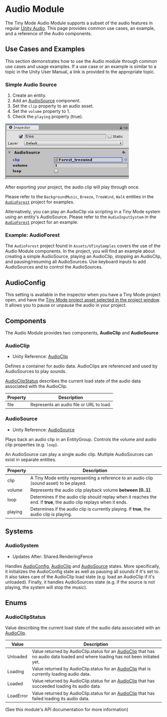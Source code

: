 # Audio Module

The Tiny Mode Audio Module supports a subset of the audio features in regular [Unity Audio](https://docs.unity3d.com/Manual/AudioOverview.html). This page provides common use cases, an example, and a reference of the Audio components.

## Use Cases and Examples

This section demonstrates how to use the Audio module through common use cases and usage examples. If a use case or an example is similar to a topic in the Unity User Manual, a link is provided to the appropriate topic.

### Simple Audio Source

1. Create an entity.
2. Add an [AudioSource](#audiosource) component.
3. Set the `clip` property to an audio asset.
4. Set the `volume` property to 1.
5. Check the `playing` property (true).

![alt_text](images/audio-audiosource.png "image_tooltip")

After exporting your project, the audio clip will play through once.

Please refer to the `BackgroundMusic`, `Breeze`, `TreeWind`, `Walk` entities in the [`AudioForest`](#audioforest) project for examples.

Alternatively, you can play an AudioClip via scripting in a Tiny Mode system using an entity's AudioSource. Please refer to the `AudioInputSystem` in the [`AudioForest`](#example-audioforest) project for an example.

### Example: AudioForest

The `AudioForest` project found in `Assets/UTinySamples` covers the use of the Audio Module components. In the project, you will find an example about creating a simple AudioSource, playing an AudioClip, stopping an AudioClip, and pausing/resuming all AudioSources. Use keyboard inputs to add AudioSources and to control the AudioSources.

## AudioConfig

This setting is available in the inspector when you have a Tiny Mode project open, and have the [Tiny Mode project asset selected in the project window](tiny-mode-projects#AudioConfig). It allows you to pause or unpause the audio in your project.

## Components

The Audio Module provides two components, **AudioClip** and **AudioSource**

### AudioClip

* Unity Reference: [AudioClip](https://docs.unity3d.com/Manual/class-AudioClip.html)

Defines a container for audio data. AudioClips are referenced and used by AudioSources to play sounds.

[AudioClipStatus](#audioclipstatus) describes the current load state of the audio data associated with the AudioClip.

|Property|Description|
|--------|-----------|
|file|Represents an audio file or URL to load.|

### AudioSource

* Unity Reference: [AudioSource](https://docs.unity3d.com/Manual/class-AudioSource.html)

Plays back an audio clip in an EntityGroup. Controls the volume and audio clip properties (e.g. `loop`).

An AudioSource can play a single audio clip. Multiple AudioSources can exist in separate entities.

|Property|Description|
|--------|-----------|
|clip|A Tiny Mode entity representing a reference to an audio clip (sound asset) to be played.|
|volume|Represents the audio clip playback volume **between [0..1]**.|
|loop|Determines if the audio clip should replay when it reaches the end. If **true**, the audio clip replays when it ends.|
|playing|Determines if the audio clip is currently playing. If **true**, the audio clip is playing.|

## Systems

### AudioSystem

* Updates After: Shared.RenderingFence

Handles [AudioConfig](#audioconfig), [AudioClip](#audioclip) and [AudioSource](#audiosource) states. More specifically, it initializes the AudioConfig state as well as pausing all sounds if it's set to. It also takes care of the AudioClip load state (e.g. load an AudioClip if it's unloaded). Finally, it handles AudioSources state (e.g. if the source is not playing, the system will stop the music).

## Enums

### AudioClipStatus

Value describing the current load state of the audio data associated with an [AudioClip](#audioclip).

|Value|Description|
|-----|-----------|
|Unloaded|Value returned by AudioClip.status for an [AudioClip](#audioclip) that has no audio data loaded and where loading has not been initiated yet.|
|Loading|Value returned by AudioClip.status for an [AudioClip](#audioclip) that is currently loading audio data.|
|Loaded|Value returned by AudioClip.status for an [AudioClip](#audioclip) that has succeeded loading its audio data.|
|LoadError|Value returned by AudioClip.status for an [AudioClip](#audioclip) that has failed loading its audio data.|

(See this module's API documentation for more information)